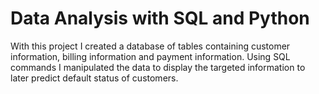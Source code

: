 # Data Analysis with SQL and Python
With this project I created a database of tables containing customer information, billing information and payment information. Using SQL commands I manipulated the data to display the targeted information to later predict default status of customers.
